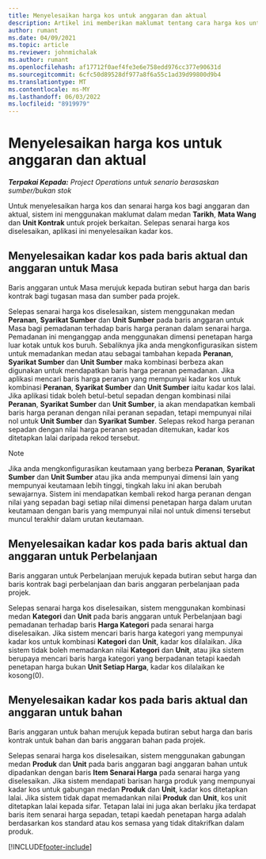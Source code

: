 ```yaml
---
title: Menyelesaikan harga kos untuk anggaran dan aktual
description: Artikel ini memberikan maklumat tentang cara harga kos untuk anggaran dan sebenar diselesaikan.
author: rumant
ms.date: 04/09/2021
ms.topic: article
ms.reviewer: johnmichalak
ms.author: rumant
ms.openlocfilehash: af17712f0aef4fe3e6e758edd976cc377e90631d
ms.sourcegitcommit: 6cfc50d89528df977a8f6a55c1ad39d99800d9b4
ms.translationtype: MT
ms.contentlocale: ms-MY
ms.lasthandoff: 06/03/2022
ms.locfileid: "8919979"
---
```

# <a name="resolving-cost-prices-for-estimates-and-actuals"></a>Menyelesaikan harga kos untuk anggaran dan aktual

_**Terpakai Kepada:** Project Operations untuk senario berasaskan sumber/bukan stok_

Untuk menyelesaikan harga kos dan senarai harga kos bagi anggaran dan aktual, sistem ini menggunakan maklumat dalam medan **Tarikh**, **Mata Wang** dan **Unit Kontrak** untuk projek berkaitan. Selepas senarai harga kos diselesaikan, aplikasi ini menyelesaikan kadar kos.

## <a name="resolving-cost-rates-on-actual-and-estimate-lines-for-time"></a>Menyelesaikan kadar kos pada baris aktual dan anggaran untuk Masa

Baris anggaran untuk Masa merujuk kepada butiran sebut harga dan baris kontrak bagi tugasan masa dan sumber pada projek.

Selepas senarai harga kos diselesaikan, sistem menggunakan medan **Peranan**, **Syarikat Sumber** dan **Unit Sumber** pada baris anggaran untuk Masa bagi pemadanan terhadap baris harga peranan dalam senarai harga. Pemadanan ini menganggap anda menggunakan dimensi penetapan harga luar kotak untuk kos buruh. Sebaliknya jika anda mengkonfigurasikan sistem untuk memadankan medan atau sebagai tambahan kepada **Peranan**, **Syarikat Sumber** dan **Unit Sumber** maka kombinasi berbeza akan digunakan untuk mendapatkan baris harga peranan pemadanan. Jika aplikasi mencari baris harga peranan yang mempunyai kadar kos untuk kombinasi **Peranan**, **Syarikat Sumber** dan **Unit Sumber** iaitu kadar kos lalai. Jika aplikasi tidak boleh betul-betul sepadan dengan kombinasi nilai **Peranan**, **Syarikat Sumber** dan **Unit Sumber**, ia akan mendapatkan kembali baris harga peranan dengan nilai peranan sepadan, tetapi mempunyai nilai nol untuk **Unit Sumber** dan **Syarikat Sumber**. Selepas rekod harga peranan sepadan dengan nilai harga peranan sepadan ditemukan, kadar kos ditetapkan lalai daripada rekod tersebut. 

> [!NOTE]
> Jika anda mengkonfigurasikan keutamaan yang berbeza **Peranan**, **Syarikat Sumber** dan **Unit Sumber** atau jika anda mempunyai dimensi lain yang mempunyai keutamaan lebih tinggi, tingkah laku ini akan berubah sewajarnya. Sistem ini mendapatkan kembali rekod harga peranan dengan nilai yang sepadan bagi setiap nilai dimensi penetapan harga dalam urutan keutamaan dengan baris yang mempunyai nilai nol untuk dimensi tersebut muncul terakhir dalam urutan keutamaan.

## <a name="resolving-cost-rates-on-actual-and-estimate-lines-for-expense"></a>Menyelesaikan kadar kos pada baris aktual dan anggaran untuk Perbelanjaan

Baris anggaran untuk Perbelanjaan merujuk kepada butiran sebut harga dan baris kontrak bagi perbelanjaan dan baris anggaran perbelanjaan pada projek.

Selepas senarai harga kos diselesaikan, sistem menggunakan kombinasi medan **Kategori** dan **Unit** pada baris anggaran untuk Perbelanjaan bagi pemadanan terhadap baris **Harga Kategori** pada senarai harga diselesaikan. Jika sistem mencari baris harga kategori yang mempunyai kadar kos untuk kombinasi **Kategori** dan **Unit**, kadar kos dilalaikan. Jika sistem tidak boleh memadankan nilai **Kategori** dan **Unit**, atau jika sistem berupaya mencari baris harga kategori yang berpadanan tetapi kaedah penetapan harga bukan **Unit Setiap Harga**, kadar kos dilalaikan ke kosong(0).

## <a name="resolving-cost-rates-on-actual-and-estimate-lines-for-material"></a>Menyelesaikan kadar kos pada baris aktual dan anggaran untuk bahan

Baris anggaran untuk bahan merujuk kepada butiran sebut harga dan baris kontrak untuk bahan dan baris anggaran bahan pada projek.

Selepas senarai harga kos diselesaikan, sistem menggunakan gabungan medan **Produk** dan **Unit** pada baris anggaran bagi anggaran bahan untuk dipadankan dengan baris **Item Senarai Harga** pada senarai harga yang diselesaikan. Jika sistem mendapati barisan harga produk yang mempunyai kadar kos untuk gabungan medan **Produk** dan **Unit**, kadar kos ditetapkan lalai. Jika sistem tidak dapat memadankan nilai **Produk** dan **Unit**, kos unit ditetapkan lalai kepada sifar. Tetapan lalai ini juga akan berlaku jika terdapat baris item senarai harga sepadan, tetapi kaedah penetapan harga adalah berdasarkan kos standard atau kos semasa yang tidak ditakrifkan dalam produk.

[!INCLUDE[footer-include](../includes/footer-banner.md)]

